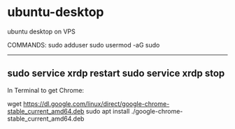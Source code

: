 # ubuntu-desktop
ubuntu desktop on  VPS

COMMANDS:
sudo adduser <name>
sudo usermod -aG sudo <name>

--------------------
sudo service xrdp restart
sudo service xrdp stop
--------------------

In Terminal to get Chrome:

wget https://dl.google.com/linux/direct/google-chrome-stable_current_amd64.deb
sudo apt install ./google-chrome-stable_current_amd64.deb
